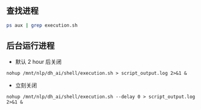 ## 查找进程

```bash
ps aux | grep execution.sh
```

## 后台运行进程
- 默认 2 hour 后关闭

```
nohup /mnt/nlp/dh_ai/shell/execution.sh > script_output.log 2>&1 &
```

- 立刻关闭


```
nohup /mnt/nlp/dh_ai/shell/execution.sh --delay 0 > script_output.log 2>&1 &
```